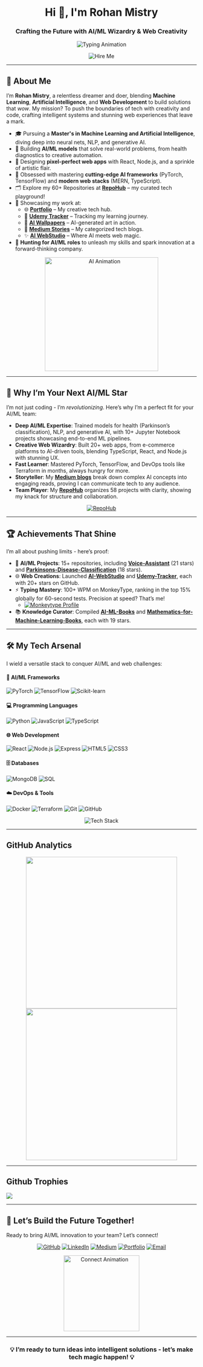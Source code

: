 <h1 align="center">Hi 👋, I'm Rohan Mistry</h1>
<h3 align="center">Crafting the Future with AI/ML Wizardry & Web Creativity</h3>

<p align="center">
  <img src="https://readme-typing-svg.demolab.com?font=Orbitron&size=28&duration=3000&pause=500&center=true&vCenter=true&width=500&lines=AI%2FML+Innovator;Web+Development+Maestro;Creative+Tech+Visionary;Ready+to+Revolutionize+Tech!" alt="Typing Animation"/>
</p>

<p align="center">  
  <img src="https://img.shields.io/badge/Hire%20Me-Ready%20for%20AI%2FML%20Roles-808080?style=flat-square&logo=superpowers" alt="Hire Me"/>  
</p>

---

## 🌟 About Me

I’m **Rohan Mistry**, a relentless dreamer and doer, blending **Machine Learning**, **Artificial Intelligence**, and **Web Development** to build solutions that *wow*. My mission? To push the boundaries of tech with creativity and code, crafting intelligent systems and stunning web experiences that leave a mark.

- 🎓 Pursuing a **Master's in Machine Learning and Artificial Intelligence**, diving deep into neural nets, NLP, and generative AI.
- 🔬 Building **AI/ML models** that solve real-world problems, from health diagnostics to creative automation.
- 🎨 Designing **pixel-perfect web apps** with React, Node.js, and a sprinkle of artistic flair.
- 🌱 Obsessed with mastering **cutting-edge AI frameworks** (PyTorch, TensorFlow) and **modern web stacks** (MERN, TypeScript).
- 🗂️ Explore my 60+ Repositories  at [**RepoHub**](https://github.com/rohanmistry231/RepoHub) – my curated tech playground!
- 🚀 Showcasing my work at:
  - 🌐 [**Portfolio**](https://irohanportfolio.netlify.app) – My creative tech hub.
  - 🎯 [**Udemy Tracker**](https://own-udemy-tracker.netlify.app) – Tracking my learning journey.
  - 🎨 [**AI Wallpapers**](https://own-walls-ai.netlify.app) – AI-generated art in action.
  - 📝 [**Medium Stories**](https://medi-hub.netlify.app) – My categorized tech blogs.
  - ✨ [**AI WebStudio**](https://ai-webstudio.netlify.app) – Where AI meets web magic.
- 💼 **Hunting for AI/ML roles** to unleash my skills and spark innovation at a forward-thinking company.

<p align="center">
  <img src="https://media.giphy.com/media/LmNwrBhejkK9EFP504/giphy.gif" width="300" alt="AI Animation"/>
</p>

---

## 🎯 Why I’m Your Next AI/ML Star

I’m not just coding - I’m *revolutionizing*. Here’s why I’m a perfect fit for your AI/ML team:

- **Deep AI/ML Expertise**: Trained models for health (Parkinson’s classification), NLP, and generative AI, with 10+ Jupyter Notebook projects showcasing end-to-end ML pipelines.
- **Creative Web Wizardry**: Built 20+ web apps, from e-commerce platforms to AI-driven tools, blending TypeScript, React, and Node.js with stunning UX.
- **Fast Learner**: Mastered PyTorch, TensorFlow, and DevOps tools like Terraform in months, always hungry for more.
- **Storyteller**: My [**Medium blogs**](https://medium.com/@rohanmistry231) break down complex AI concepts into engaging reads, proving I can communicate tech to any audience.
- **Team Player**: My [**RepoHub**](https://github.com/rohanmistry231/RepoHub) organizes 58 projects with clarity, showing my knack for structure and collaboration.

<p align="center">
  <a href="https://github.com/rohanmistry231/RepoHub">
    <img src="https://img.shields.io/badge/Dive%20Into%20My%20Projects-RepoHub-ff4500?style=for-the-badge&logo=github" alt="RepoHub"/>
  </a>
</p>

---

## 🏆 Achievements That Shine

I’m all about pushing limits - here’s proof:

- 🧠 **AI/ML Projects**: 15+ repositories, including [**Voice-Assistant**](https://github.com/rohanmistry231/Voice-Assistant) (21 stars) and [**Parkinsons-Disease-Classification**](https://github.com/rohanmistry231/Parkinsons-Disease-Classification) (18 stars).
- 🌐 **Web Creations**: Launched [**AI-WebStudio**](https://ai-webstudio.netlify.app) and [**Udemy-Tracker**](https://own-udemy-tracker.netlify.app), each with 20+ stars on GitHub.
- ⚡ **Typing Mastery**: 100+ WPM on MonkeyType, ranking in the top 15% globally for 60-second tests. Precision at speed? That’s me!
  - [![Monkeytype Profile](https://img.shields.io/badge/Monkeytype-FFA500?style=for-the-badge&logo=typescript&logoColor=white)](https://monkeytype.com/profile/own231)
- 📚 **Knowledge Curator**: Compiled [**AI-ML-Books**](https://github.com/rohanmistry231/AI-ML-Books) and [**Mathematics-for-Machine-Learning-Books**](https://github.com/rohanmistry231/Mathematics-for-Machine-Learning-Books), each with 19 stars.

---

## 🛠️ My Tech Arsenal

I wield a versatile stack to conquer AI/ML and web challenges:

#### 🤖 AI/ML Frameworks
![PyTorch](https://img.shields.io/badge/PyTorch-EE4C2C?style=for-the-badge&logo=pytorch&logoColor=white)
![TensorFlow](https://img.shields.io/badge/TensorFlow-FF6F00?style=for-the-badge&logo=tensorflow&logoColor=white)
![Scikit-learn](https://img.shields.io/badge/Scikit--learn-F7931E?style=for-the-badge&logo=scikit-learn&logoColor=white)

#### 💻 Programming Languages
![Python](https://img.shields.io/badge/Python-3776AB?style=for-the-badge&logo=python&logoColor=white)
![JavaScript](https://img.shields.io/badge/JavaScript-F7DF1E?style=for-the-badge&logo=javascript&logoColor=black)
![TypeScript](https://img.shields.io/badge/TypeScript-3178C6?style=for-the-badge&logo=typescript&logoColor=white)

#### 🌐 Web Development
![React](https://img.shields.io/badge/React-20232A?style=for-the-badge&logo=react&logoColor=61DAFB)
![Node.js](https://img.shields.io/badge/Node.js-339933?style=for-the-badge&logo=nodedotjs&logoColor=white)
![Express](https://img.shields.io/badge/Express-000000?style=for-the-badge&logo=express&logoColor=white)
![HTML5](https://img.shields.io/badge/HTML5-E34F26?style=for-the-badge&logo=html5&logoColor=white)
![CSS3](https://img.shields.io/badge/CSS3-1572B6?style=for-the-badge&logo=css3&logoColor=white)

#### 🗄️ Databases
![MongoDB](https://img.shields.io/badge/MongoDB-47A248?style=for-the-badge&logo=mongodb&logoColor=white)
![SQL](https://img.shields.io/badge/SQL-4479A1?style=for-the-badge&logo=sqlite&logoColor=white)

#### ☁️ DevOps & Tools
![Docker](https://img.shields.io/badge/Docker-2496ED?style=for-the-badge&logo=docker&logoColor=white)
![Terraform](https://img.shields.io/badge/Terraform-623CE4?style=for-the-badge&logo=terraform&logoColor=white)
![Git](https://img.shields.io/badge/Git-F05032?style=for-the-badge&logo=git&logoColor=white)
![GitHub](https://img.shields.io/badge/GitHub-181717?style=for-the-badge&logo=github&logoColor=white)

<p align="center">
  <img src="https://skillicons.dev/icons?i=python,javascript,typescript,react,nodejs,express,mongodb,sql,docker,terraform,git,github&theme=dark" alt="Tech Stack"/>
</p>

---

## GitHub Analytics

<p align="center">
  <img src="https://github-readme-stats.vercel.app/api?username=rohanmistry231&show_icons=true&theme=tokyonight&hide_border=true&count_private=true" width="400"/>
  <img src="https://github-readme-streak-stats.herokuapp.com/?user=rohanmistry231&theme=tokyonight&hide_border=true" width="400"/>
</p>

---

## Github Trophies
![](https://github-profile-trophy.vercel.app/?username=rohanmistry231&theme=gruvbox&no-frame=false&no-bg=true&margin-w=4)

---

## 🔗 Let’s Build the Future Together!

Ready to bring AI/ML innovation to your team? Let’s connect!

<p align="center">
  <a href="https://github.com/rohanmistry231"><img src="https://img.shields.io/badge/GitHub-rohanmistry231-181717?style=for-the-badge&logo=github" alt="GitHub"/></a>
  <a href="https://linkedin.com/in/rohan-mistry-493987202"><img src="https://img.shields.io/badge/LinkedIn-Rohan%20Mistry-0077B5?style=for-the-badge&logo=linkedin" alt="LinkedIn"/></a>
  <a href="https://medium.com/@rohanmistry231"><img src="https://img.shields.io/badge/Medium-rohanmistry231-12100E?style=for-the-badge&logo=medium" alt="Medium"/></a>
  <a href="https://irohanportfolio.netlify.app"><img src="https://img.shields.io/badge/Portfolio-Web-FF5722?style=for-the-badge&logo=aboutdotme" alt="Portfolio"/></a>
  <a href="mailto:rohanmistry231@gmail.com"><img src="https://img.shields.io/badge/Email-Contact%20Me-D14836?style=for-the-badge&logo=gmail" alt="Email"/></a>
</p>

<p align="center">
  <img src="https://media.giphy.com/media/3o7btPCcdNniyf0ArS/giphy.gif" width="200" alt="Connect Animation"/>
</p>

---

<h3 align="center">💡 I’m ready to turn ideas into intelligent solutions - let’s make tech magic happen! 💡</h3>